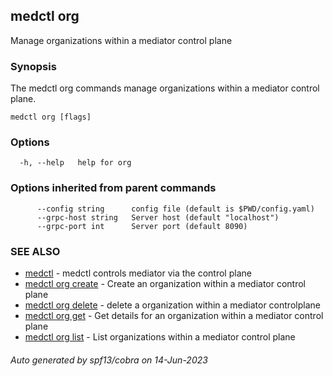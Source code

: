 ## medctl org

Manage organizations within a mediator control plane

### Synopsis

The medctl org commands manage organizations within a mediator
control plane.

```
medctl org [flags]
```

### Options

```
  -h, --help   help for org
```

### Options inherited from parent commands

```
      --config string      config file (default is $PWD/config.yaml)
      --grpc-host string   Server host (default "localhost")
      --grpc-port int      Server port (default 8090)
```

### SEE ALSO

* [medctl](medctl.md)	 - medctl controls mediator via the control plane
* [medctl org create](medctl_org_create.md)	 - Create an organization within a mediator control plane
* [medctl org delete](medctl_org_delete.md)	 - delete a organization within a mediator controlplane
* [medctl org get](medctl_org_get.md)	 - Get details for an organization within a mediator control plane
* [medctl org list](medctl_org_list.md)	 - List organizations within a mediator control plane

###### Auto generated by spf13/cobra on 14-Jun-2023

